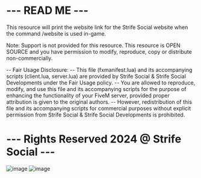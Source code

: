 # --- READ ME --- #
This resource will print the website link for the 
Strife Social website when the command /website 
is used in-game.

Note: Support is not provided for this resource. This resource is OPEN SOURCE and you have permission to modify, reproduce, copy or distribute non-commercially.

-- Fair Usage Disclosure: 
-- This file (fxmanifest.lua) and its accompanying scripts (client.lua, server.lua) 
are provided by Strife Social & Strife Social Developments under the Fair Usage policy. 
-- You are allowed to reproduce, modify, and use this file and its accompanying scripts for the purpose of enhancing the functionality of your FiveM server, provided proper attribution is given to the original authors. 
-- However, redistribution of this file and its accompanying scripts for commercial purposes without explicit permission from Strife Social & Strife Social Developments is prohibited.

# --- Rights Reserved 2024 @ Strife Social --- #
![image](https://github.com/strifesocial/strife-randomencounters-redm/assets/166969842/af6d59d6-a5b1-4603-8fc8-d5b88dbf379e)
![image](https://github.com/strifesocial/strife-randomencounters-redm/assets/166969842/7d8145ec-5261-4d57-81e5-5437299c3582)

